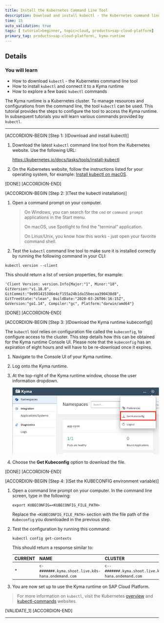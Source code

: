 ```yaml
---
title: Install the Kubernetes Command Line Tool
description: Download and install kubectl - the Kubernetes command line tool which allows access to the SAP Cloud Platform Kyma runtime via the command line.
time: 15
auto_validation: true
tags: [ tutorial>beginner, topic>cloud, products>sap-cloud-platform]
primary_tag: products>sap-cloud-platform\, kyma-runtime
---
```



## Details
### You will learn  
  - How to download `kubectl` - the Kubernetes command line tool
  - How to install `kubectl` and connect it to a Kyma runtime
  - How to explore a few basic `kubectl` commands

The Kyma runtime is a Kubernetes cluster. To manage resources and configurations from the command line, the tool `kubectl` can be used. This tutorial provides the steps to configure the tool to access the Kyma runtime. In subsequent tutorials you will learn various commands provided by `kubectl`.

---

[ACCORDION-BEGIN [Step 1: ](Download and install kubectl)]

1. Download the latest `kubectl` command line tool from the Kubernetes website. Use the following URL:  

    <https://kubernetes.io/docs/tasks/tools/install-kubectl>

2. On the Kubernetes website, follow the instructions listed for your operating system, for example: [Install kubectl on macOS](https://kubernetes.io/docs/tasks/tools/install-kubectl/#install-kubectl-on-macos).

[DONE]
[ACCORDION-END]

[ACCORDION-BEGIN [Step 2: ](Test the kubectl installation)]

1. Open a command prompt on your computer.

    > On Windows, you can search for the `cmd` or `command prompt` applications in the Start menu.  
    >
    > On macOS, use Spotlight to find the "terminal" application.
    >
    > On Linux/Unix, you know how this works - just open your favorite command shell.

2. Test the `kubectl` command line tool to make sure it is installed correctly by running the following command in your CLI:
```Shell/Bash
kubectl version --client
```

This should return a list of version properties, for example:

```Shell/Bash
'Client Version: version.Info{Major:"1", Minor:"18", GitVersion:"v1.18.0", GitCommit:"9e991415386e4cf155a24b1da15becaa390438d8", GitTreeState:"clean", BuildDate:"2020-03-26T06:16:15Z", GoVersion:"go1.14", Compiler:"gc", Platform:"darwin/amd64"}
```

[DONE]
[ACCORDION-END]

[ACCORDION-BEGIN [Step 3: ](Download the Kyma runtime kubeconfig)]

The `kubectl` tool relies on configuration file called the `kubeconfig`, to configure access to the cluster. This step details how this can be obtained for the Kyma runtime Console UI. Please note that the `kubeconfig` has an expiration of eight hours and will have to be re-download once it expires.   

1. Navigate to the Console UI of your Kyma runtime.

2. Log onto the Kyma runtime.

3. At the top-right of the Kyma runtime window, choose the user information dropdown.

    ![kubeconfig](kubeconfig.png)

4. Choose the **Get Kubeconfig** option to download the file.

[DONE]
[ACCORDION-END]

[ACCORDION-BEGIN [Step 4: ](Set the KUBECONFIG environment variable)]

1. Open a command line prompt on your computer. In the command line screen, type in the following:

    ```Shell/Bash
    export KUBECONFIG=<KUBECONFIG_FILE_PATH>
    ```

    Replace the `<KUBECONFIG_FILE_PATH>` section with the file path of the `Kubeconfig` you downloaded in the previous step.

2. Test the configuration by running this command:  

    ```Shell/Bash
    kubectl config get-contexts
    ```

    This should return a response similar to:

    |CURRENT|NAME|CLUSTER|AUTHINFO|NAMESPACE|
    |-------|----|-------|--------|---------|
    |*      | `c-#######.kyma.shoot.live.k8s-hana.ondemand.com`|`c--#######.kyma.shoot.live.k8s-hana.ondemand.com`|`OIDCUser`| |

3. You are now set up to use the Kyma runtime on SAP Cloud Platform.

> For more information on `kubectl`, visit the Kubernetes [overview](https://kubernetes.io/docs/reference/kubectl/overview/) and [kubectl-commands](https://kubernetes.io/docs/reference/generated/kubectl/kubectl-commands) websites.

[VALIDATE_1]
[ACCORDION-END]

---
